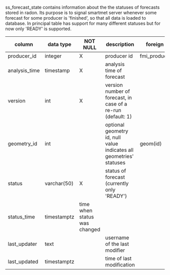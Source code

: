 ss_forecast_state contains information about the the statuses of forecasts 
stored in radon. Its purpose is to signal smartmet server whenever some
forecast for some producer is 'finished', so that all data is loaded to
database. In principal table has support for many different statuses but
for now only 'READY' is supported.

| column | data type | NOT NULL | description | foreign key |
|---|---|---|---|---|
| producer_id | integer | X | producer id | fmi_producer(id) |
| analysis_time | timestamp | X | analysis time of forecast | |
| version | int | X | version number of forecast, in case of a re-run (default: 1) | |
| geometry_id | int | | optional geometry id, null value indicates all geometries' statuses | geom(id) |
| status | varchar(50) | X | status of forecast (currently only 'READY') | |
| status_time | timestamptz | time when status was changed | |
| last_updater | text | | username of the last modifier | |
| last_updated | timestamptz | | time of last modification | |
